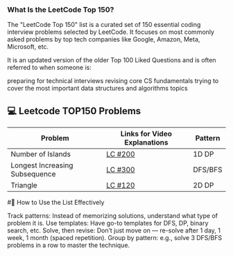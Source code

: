 ### What Is the LeetCode Top 150?

The "LeetCode Top 150" list is a curated set of 150 essential coding interview problems selected by LeetCode. It focuses on most commonly asked problems by top tech companies like Google, Amazon, Meta, Microsoft, etc.

It is an updated version of the older Top 100 Liked Questions and is often referred to when someone is:

preparing for technical interviews
revising core CS fundamentals
trying to cover the most important data structures and algorithms topics


## 💻 Leetcode TOP150 Problems

| Problem | Links for Video Explanations | Pattern |
|--------|------|---------|
| Number of Islands | [LC #200](https://www.youtube.com/watch?v=ZwhHeUPxiX4) | 1D DP |
| Longest Increasing Subsequence | [LC #300](https://www.youtube.com/watch?v=momssNw_9_0) | DFS/BFS |
| Triangle | [LC #120](https://www.youtube.com/watch?v=S49eEFMY2HI) | 2D DP  |


#📘 How to Use the List Effectively

Track patterns: Instead of memorizing solutions, understand what type of problem it is.
Use templates: Have go-to templates for DFS, DP, binary search, etc.
Solve, then revise: Don’t just move on — re-solve after 1 day, 1 week, 1 month (spaced repetition).
Group by pattern: e.g., solve 3 DFS/BFS problems in a row to master the technique.